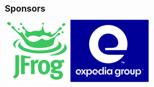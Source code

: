 # Sponsors

<img src="images/jfrog.png" style="border: none; background-color: white; height: 200px" />

<img src="images/EG.png" style="border: none; background-color: white; height: 200px" />

